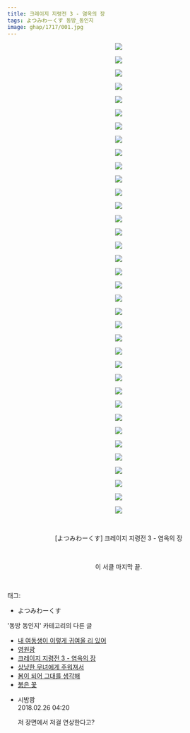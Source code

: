 ```yaml
---
title: 크레이지 지령전 3 - 염옥의 장
tags: よつみわーくす 동방_동인지
image: ghap/1717/001.jpg
---
```

<div class="article">
<p style="text-align: center; clear: none; float: none;"><img src="{{ site.nasurl }}/ghap/1717/001.jpg"/></p>
<p style="text-align: center; clear: none; float: none;"><img src="{{ site.nasurl }}/ghap/1717/002.jpg"/></p>
<p style="text-align: center; clear: none; float: none;"><img src="{{ site.nasurl }}/ghap/1717/003.jpg"/></p>
<p style="text-align: center; clear: none; float: none;"><img src="{{ site.nasurl }}/ghap/1717/004.jpg"/></p>
<p style="text-align: center; clear: none; float: none;"><img src="{{ site.nasurl }}/ghap/1717/005.jpg"/></p>
<p style="text-align: center; clear: none; float: none;"><img src="{{ site.nasurl }}/ghap/1717/006.jpg"/></p>
<p style="text-align: center; clear: none; float: none;"><img src="{{ site.nasurl }}/ghap/1717/007.jpg"/></p>
<p style="text-align: center; clear: none; float: none;"><img src="{{ site.nasurl }}/ghap/1717/008.jpg"/></p>
<p style="text-align: center; clear: none; float: none;"><img src="{{ site.nasurl }}/ghap/1717/009.jpg"/></p>
<p style="text-align: center; clear: none; float: none;"><img src="{{ site.nasurl }}/ghap/1717/010.jpg"/></p>
<p style="text-align: center; clear: none; float: none;"><img src="{{ site.nasurl }}/ghap/1717/011.jpg"/></p>
<p style="text-align: center; clear: none; float: none;"><img src="{{ site.nasurl }}/ghap/1717/012.jpg"/></p>
<p style="text-align: center; clear: none; float: none;"><img src="{{ site.nasurl }}/ghap/1717/013.jpg"/></p>
<p style="text-align: center; clear: none; float: none;"><img src="{{ site.nasurl }}/ghap/1717/014.jpg"/></p>
<p style="text-align: center; clear: none; float: none;"><img src="{{ site.nasurl }}/ghap/1717/015.jpg"/></p>
<p style="text-align: center; clear: none; float: none;"><img src="{{ site.nasurl }}/ghap/1717/016.jpg"/></p>
<p style="text-align: center; clear: none; float: none;"><img src="{{ site.nasurl }}/ghap/1717/017.jpg"/></p>
<p style="text-align: center; clear: none; float: none;"><img src="{{ site.nasurl }}/ghap/1717/018.jpg"/></p>
<p style="text-align: center; clear: none; float: none;"><img src="{{ site.nasurl }}/ghap/1717/019.jpg"/></p>
<p style="text-align: center; clear: none; float: none;"><img src="{{ site.nasurl }}/ghap/1717/020.jpg"/></p>
<p style="text-align: center; clear: none; float: none;"><img src="{{ site.nasurl }}/ghap/1717/021.jpg"/></p>
<p style="text-align: center; clear: none; float: none;"><img src="{{ site.nasurl }}/ghap/1717/022.jpg"/></p>
<p style="text-align: center; clear: none; float: none;"><img src="{{ site.nasurl }}/ghap/1717/023.jpg"/></p>
<p style="text-align: center; clear: none; float: none;"><img src="{{ site.nasurl }}/ghap/1717/024.jpg"/></p>
<p style="text-align: center; clear: none; float: none;"><img src="{{ site.nasurl }}/ghap/1717/025.jpg"/></p>
<p style="text-align: center; clear: none; float: none;"><img src="{{ site.nasurl }}/ghap/1717/026.jpg"/></p>
<p style="text-align: center; clear: none; float: none;"><img src="{{ site.nasurl }}/ghap/1717/027.jpg"/></p>
<p style="text-align: center; clear: none; float: none;"><img src="{{ site.nasurl }}/ghap/1717/028.jpg"/></p>
<p style="text-align: center; clear: none; float: none;"><img src="{{ site.nasurl }}/ghap/1717/029.jpg"/></p>
<p style="text-align: center; clear: none; float: none;"><img src="{{ site.nasurl }}/ghap/1717/030.jpg"/></p>
<p style="text-align: center; clear: none; float: none;"><img src="{{ site.nasurl }}/ghap/1717/031.jpg"/></p>
<p style="text-align: center; clear: none; float: none;"><img src="{{ site.nasurl }}/ghap/1717/032.jpg"/></p>
<p style="text-align: center; clear: none; float: none;"><img src="{{ site.nasurl }}/ghap/1717/033.jpg"/></p>
<p style="text-align: center; clear: none; float: none;"><img src="{{ site.nasurl }}/ghap/1717/034.jpg"/></p>
<p style="text-align: center; clear: none; float: none;"><img src="{{ site.nasurl }}/ghap/1717/035.jpg"/></p>
<p style="text-align: center; clear: none; float: none;"><img src="{{ site.nasurl }}/ghap/1717/036.jpg"/></p>
<p style="text-align: center; clear: none; float: none;"><br/></p>
<p style="text-align: center; clear: none; float: none;">[よつみわーくす] 크레이지 지령전 3 - 염옥의 장</p>
<p style="text-align: center; clear: none; float: none;"><br/></p>
<p style="text-align: center; clear: none; float: none;">이 서클 마지막 끝.</p>
<p><br/></p>
</div><div class="tagTrail">
<p>태그: </p>
<ul>
<li>よつみわーくす</li>
</ul>
</div><div class="another">
<p>'동방 동인지' 카테고리의 다른 글</p>
<ul>
<li><a href="/2016-08-20-ghap_1719">내 여동생이 이렇게 귀여울 리 있어</a></li>
<li><a href="/2016-08-20-ghap_1718">영원광</a></li>
<li><a href="/2016-08-20-ghap_1717">크레이지 지령전 3 - 염옥의 장</a></li>
<li><a href="/2016-08-20-ghap_1715">상냥한 무녀에게 주워져서</a></li>
<li><a href="/2016-08-20-ghap_1713">봄이 되어 그대를 생각해</a></li>
<li><a href="/2016-08-20-ghap_1712">붉은 꽃</a></li>
</ul>
</div><div class="cb_module cb_fluid">
<div class="cb_wrt cb_profile">
<div class="comment">
<ul>
<li class="cb_thumb_off" id="comment15206829">
<div class="cb_comment_area">
<div class="cb_info_area">
<div class="cb_section">
<span class="cb_nick_name">시밤쾅</span>
</div>
<div class="cb_section">
<span class="cb_date">2018.02.26 04:20 </span>
</div>
</div>
<div class="cb_dsc_comment">
<p class="cb_dsc">
											저 장면에서 저걸 연상한다고?
										</p>
</div>
</div></li>
</ul>
</div>
</div><!-- commentList close -->
</div>